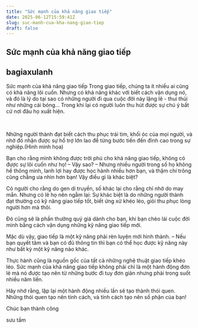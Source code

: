 ```yaml
---
title: "Sức mạnh của khả năng giao tiếp"
date: 2025-06-12T15:59:41Z
slug: suc-manh-cua-kha-nang-giao-tiep
draft: false
---
```


## Sức mạnh của khả năng giao tiếp

## bagiaxulanh

Sức mạnh của khả năng giao tiếp​ 
Trong giao tiếp, chúng ta ít nhiều ai cũng có khả năng lôi cuốn. Nhưng có khả năng khác với biết cách vận dụng nó, và đó là lý do tại sao có những người đi qua cuộc đời này lặng lẽ - thui thủi như những cái bóng… Trong khi lại có người luôn thu hút được sự chú ý bất cứ nơi đâu họ xuất hiện.
 
 
​
 
Những người thành đạt biết cách thu phục trái tim, khối óc của mọi người, và nhờ đó nhận được sự hổ trợ lớn lao để từng bước tiến đến đỉnh cao trong sự nghiệp.(Hình minh họa)​ 
 
Bạn cho rằng mình không được trời phú cho khả năng giao tiếp, không có được sự lôi cuốn như họ! – Vậy sao? – Nhưng nhiều người trong số họ không hề thông minh, lanh lợi hay được học hành nhiều hơn bạn, và thậm chí trông cũng chẳng ưa nhìn hơn bạn! Vậy điều gì là khác biệt?
 
Có người cho rằng do gen di truyền, số khác lại cho rằng chỉ nhờ do may mắn. Nhưng có lẽ họ nên ngẫm lại: Sự khác biệt là do những người thành đạt thường có kỹ năng giao tiếp tốt, biết ứng xử khéo léo, giỏi thu phục lòng người hơn mà thôi.
 
Đó cũng sẽ là phần thưởng quý giá dành cho bạn, khi bạn chèo lái cuộc đời mình bằng cách vận dụng những kỹ năng giao tiếp mới.
 
Mặc dù vậy, giao tiếp là một kỹ năng phải rèn luyện mới hình thành. – Nếu bạn quyết tâm và bạn có đủ thông tin thì bạn có thể học được kỹ năng này như bất kỳ một kỹ năng nào khác.
 
Thực hành cũng là nguồn gốc của tất cả những nghệ thuật giao tiếp khéo léo. Sức mạnh của khả năng giao tiếp không phải chỉ là một hành động đơn lẻ mà nó được tạo nên từ những bước đi tuy đơn giản nhưng phải trong suốt nhiều năm liền.
 
Hãy nhớ rằng, lặp lại một hành động nhiều lần sẽ tạo thành thói quen. Những thói quen tạo nên tính cách, và tính cách tạo nên số phận của bạn!
 
Chúc bạn thành công​ 
 
 sưu tầm